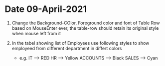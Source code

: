 # Date 09-April-2021
1. Change the Background-COlor, Foreground color and font of Table Row based on MouseEnter ever, the table-row should retain its original style when mouse left from it

2. In the tabel showing list of Employees use following styles to show employeed from different department in differt colors
    - e.g. IT --> RED
           HR --> Yellow
           ACCOUNTS --> Black
           SALES --> Cyan 
